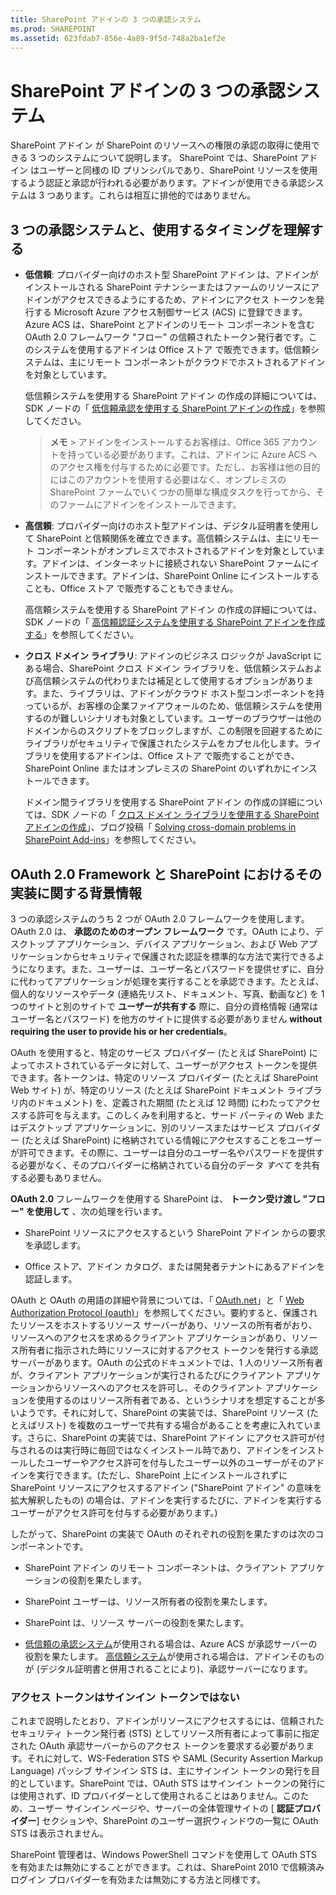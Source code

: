 ```yaml
---
title: SharePoint アドインの 3 つの承認システム
ms.prod: SHAREPOINT
ms.assetid: 623fdab7-856e-4a89-9f5d-748a2ba1ef2e
---
```



# SharePoint アドインの 3 つの承認システム
SharePoint アドイン が SharePoint のリソースへの権限の承認の取得に使用できる 3 つのシステムについて説明します。
SharePoint では、SharePoint アドイン はユーザーと同様の ID プリンシパルであり、SharePoint リソースを使用するよう認証と承認が行われる必要があります。アドインが使用できる承認システムは 3 つあります。これらは相互に排他的ではありません。





## 3 つの承認システムと、使用するタイミングを理解する
<a name="UnderstandThreeSystems"> </a>






- **低信頼**: プロバイダー向けのホスト型 SharePoint アドイン は、アドインがインストールされる SharePoint テナンシーまたはファームのリソースにアドインがアクセスできるようにするため、アドインにアクセス トークンを発行する Microsoft Azure アクセス制御サービス (ACS) に登録できます。Azure ACS は、SharePoint とアドインのリモート コンポーネントを含む OAuth 2.0 フレームワーク "フロー" の信頼されたトークン発行者です。このシステムを使用するアドインは Office ストア で販売できます。低信頼システムは、主にリモート コンポーネントがクラウドでホストされるアドインを対象としています。

    低信頼システムを使用する SharePoint アドイン の作成の詳細については、SDK ノードの「 [低信頼承認を使用する SharePoint アドインの作成](creating-sharepoint-add-ins-that-use-low-trust-authorization.md)」を参照してください。

    > **メモ**
      > アドインをインストールするお客様は、Office 365 アカウントを持っている必要があります。これは、アドインに Azure ACS へのアクセス権を付与するために必要です。ただし、お客様は他の目的にはこのアカウントを使用する必要はなく、オンプレミスの SharePoint ファームでいくつかの簡単な構成タスクを行ってから、そのファームにアドインをインストールできます。 
- **高信頼**: プロバイダー向けのホスト型アドインは、デジタル証明書を使用して SharePoint と信頼関係を確立できます。高信頼システムは、主にリモート コンポーネントがオンプレミスでホストされるアドインを対象としています。アドインは、インターネットに接続されない SharePoint ファームにインストールできます。アドインは、SharePoint Online にインストールすることも、Office ストア で販売することもできません。

    高信頼システムを使用する SharePoint アドイン の作成の詳細については、SDK ノードの「 [高信頼認証システムを使用する SharePoint アドインを作成する](creating-sharepoint-add-ins-that-use-high-trust-authorization.md)」を参照してください。


- **クロス ドメイン ライブラリ**: アドインのビジネス ロジックが JavaScript にある場合、SharePoint クロス ドメイン ライブラリを、低信頼システムおよび高信頼システムの代わりまたは補足として使用するオプションがあります。また、ライブラリは、アドインがクラウド ホスト型コンポーネントを持っているが、お客様の企業ファイアウォールのため、低信頼システムを使用するのが難しいシナリオも対象としています。ユーザーのブラウザーは他のドメインからのスクリプトをブロックしますが、この制限を回避するためにライブラリがセキュリティで保護されたシステムをカプセル化します。ライブラリを使用するアドインは、Office ストア で販売することができ、SharePoint Online またはオンプレミスの SharePoint のいずれかにインストールできます。

    ドメイン間ライブラリを使用する SharePoint アドイン の作成の詳細については、SDK ノードの「 [クロス ドメイン ライブラリを使用する SharePoint アドインの作成](creating-sharepoint-add-ins-that-use-the-cross-domain-library.md)」、ブログ投稿「 [Solving cross-domain problems in SharePoint Add-ins](http://blogs.msdn.com/b/officeapps/archive/2012/11/29/solving-cross-domain-problems-in-apps-for-sharepoint.aspx)」を参照してください。



## OAuth 2.0 Framework と SharePoint におけるその実装に関する背景情報
<a name="UnderstandThreeSystems"> </a>

3 つの承認システムのうち 2 つが OAuth 2.0 フレームワークを使用します。OAuth 2.0 は、 **承認のためのオープン フレームワーク** です。OAuth により、デスクトップ アプリケーション、デバイス アプリケーション、および Web アプリケーションからセキュリティで保護された認証を標準的な方法で実行できるようになります。また、ユーザーは、ユーザー名とパスワードを提供せずに、自分に代わってアプリケーションが処理を実行することを承認できます。たとえば、個人的なリソースやデータ (連絡先リスト、ドキュメント、写真、動画など) を 1 つのサイトと別のサイトで **ユーザーが共有する** 際に、自分の資格情報 (通常はユーザー名とパスワード) を他方のサイトに提供する必要がありません **without requiring the user to provide his or her credentials**。



OAuth を使用すると、特定のサービス プロバイダー (たとえば SharePoint) によってホストされているデータに対して、ユーザーがアクセス トークンを提供できます。各トークンは、特定のリソース プロバイダー (たとえば SharePoint Web サイト) が、特定のリソース (たとえば SharePoint ドキュメント ライブラリ内のドキュメント) を、定義された期間 (たとえば 12 時間) にわたってアクセスする許可を与えます。このしくみを利用すると、サード パーティの Web またはデスクトップ アプリケーションに、別のリソースまたはサービス プロバイダー (たとえば SharePoint) に格納されている情報にアクセスすることをユーザーが許可できます。その際に、ユーザーは自分のユーザー名やパスワードを提供する必要がなく、そのプロバイダーに格納されている自分のデータ *すべて*  を共有する必要もありません。



 **OAuth 2.0** フレームワークを使用する SharePoint は、 **トークン受け渡し "フロー" を使用して** 、次の処理を行います。




- SharePoint リソースにアクセスするという SharePoint アドイン からの要求を承認します。


- Office ストア、アドイン カタログ、または開発者テナントにあるアドインを認証します。


OAuth と OAuth の用語の詳細や背景については、「 [OAuth.net](http://oauth.net/)」と「 [Web Authorization Protocol (oauth)](http://datatracker.ietf.org/doc/active/)」を参照してください。要約すると、保護されたリソースをホストするリソース サーバーがあり、リソースの所有者がおり、リソースへのアクセスを求めるクライアント アプリケーションがあり、リソース所有者に指示された時にリソースに対するアクセス トークンを発行する承認サーバーがあります。OAuth の公式のドキュメントでは、1 人のリソース所有者が、クライアント アプリケーションが実行されるたびにクライアント アプリケーションからリソースへのアクセスを許可し、そのクライアント アプリケーションを使用するのはリソース所有者である、というシナリオを想定することが多いようです。それに対して、SharePoint の実装では、SharePoint リソース (たとえばリスト) を複数のユーザーで共有する場合があることを考慮に入れています。さらに、SharePoint の実装では、SharePoint アドイン にアクセス許可が付与されるのは実行時に毎回ではなくインストール時であり、アドインをインストールしたユーザーやアクセス許可を付与したユーザー以外のユーザーがそのアドインを実行できます。(ただし、SharePoint 上にインストールされずに SharePoint リソースにアクセスするアドイン ("SharePoint アドイン" の意味を拡大解釈したもの) の場合は、アドインを実行するたびに、アドインを実行するユーザーがアクセス許可を付与する必要があります。)



したがって、SharePoint の実装で OAuth のそれぞれの役割を果たすのは次のコンポーネントです。




- SharePoint アドイン のリモート コンポーネントは、クライアント アプリケーションの役割を果たします。


- SharePoint ユーザーは、リソース所有者の役割を果たします。


- SharePoint は、リソース サーバーの役割を果たします。


-  [低信頼の承認システム](creating-sharepoint-add-ins-that-use-low-trust-authorization.md)が使用される場合は、Azure ACS が承認サーバーの役割を果たします。 [高信頼システム](creating-sharepoint-add-ins-that-use-high-trust-authorization.md)が使用される場合は、アドインそのものが (デジタル証明書と併用されることにより)、承認サーバーになります。



### アクセス トークンはサインイン トークンではない
<a name="FileName_uniquekeyword3"> </a>

これまで説明したとおり、アドインがリソースにアクセスするには、信頼されたセキュリティ トークン発行者 (STS) としてリソース所有者によって事前に指定された OAuth 承認サーバーからのアクセス トークンを要求する必要があります。それに対して、WS-Federation STS や SAML (Security Assertion Markup Language) パッシブ サインイン STS は、主にサインイン トークンの発行を目的としています。SharePoint では、OAuth STS はサインイン トークンの発行には使用されず、ID プロバイダーとして使用されることはありません。このため、ユーザー サインイン ページや、サーバーの全体管理サイトの [ **認証プロバイダー**] セクションや、SharePoint のユーザー選択ウィンドウの一覧に OAuth STS は表示されません。



SharePoint 管理者は、Windows PowerShell コマンドを使用して OAuth STS を有効または無効にすることができます。これは、SharePoint 2010 で信頼済みログイン プロバイダーを有効または無効にする方法と同様です。 




